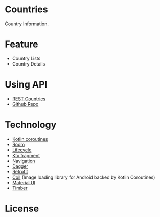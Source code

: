 # Countries
Country Information.

# Feature
- Country Lists
- Country Details

# Using API
- [REST Countries](https://restcountries.eu/)
- [Github Repo](https://github.com/apilayer/restcountries)

# Technology
- [Kotlin coroutines](https://kotlinlang.org/docs/reference/coroutines-overview.html)
- [Room](https://developer.android.com/topic/libraries/architecture/room)
- [Lifecycle](https://developer.android.com/topic/libraries/architecture/lifecycle)
- [Ktx fragment](https://developer.android.com/kotlin/ktx.html)
- [Navigation](https://developer.android.com/guide/navigation)
- [Dagger](https://github.com/google/dagger)
- [Retrofit](https://github.com/square/retrofit)
- [Coil](https://github.com/coil-kt/coil) (Image loading library for Android backed by Kotlin Coroutines)
- [Material UI](https://github.com/material-components/material-components-android)
- [Timber](https://github.com/JakeWharton/timber)

# License
```
```